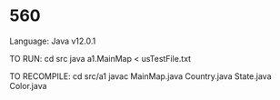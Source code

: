 # 560

Language: Java v12.0.1

TO RUN:
cd src
java a1.MainMap < usTestFile.txt

TO RECOMPILE:
cd src/a1
javac MainMap.java Country.java State.java Color.java
